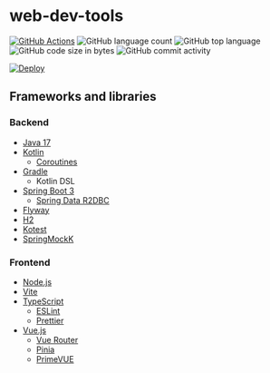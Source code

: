 # web-dev-tools

[![GitHub Actions](https://github.com/seijikohara/web-dev-tools/actions/workflows/ci.yml/badge.svg)](https://github.com/seijikohara/web-dev-tools/actions)
![GitHub language count](https://img.shields.io/github/languages/count/seijikohara/web-dev-tools)
![GitHub top language](https://img.shields.io/github/languages/top/seijikohara/web-dev-tools)
![GitHub code size in bytes](https://img.shields.io/github/languages/code-size/seijikohara/web-dev-tools)
![GitHub commit activity](https://img.shields.io/github/commit-activity/y/seijikohara/web-dev-tools)

[![Deploy](https://www.herokucdn.com/deploy/button.svg)](https://heroku.com/deploy?template=https://github.com/seijikohara/web-dev-tools/tree/main)

## Frameworks and libraries

### Backend

- [Java 17](https://openjdk.java.net/projects/jdk/17/)
- [Kotlin](https://kotlinlang.org/)
  - [Coroutines](https://kotlinlang.org/docs/coroutines-overview.html)
- [Gradle](https://docs.gradle.org/current/userguide/userguide.html)
  - Kotlin DSL
- [Spring Boot 3](https://spring.io/projects/spring-boot)
  - [Spring Data R2DBC](https://spring.io/projects/spring-data-r2dbc)
- [Flyway](https://flywaydb.org/)
- [H2](https://www.h2database.com/)
- [Kotest](https://kotest.io/)
- [SpringMockK](https://github.com/Ninja-Squad/springmockk)

### Frontend

- [Node.js](https://nodejs.org/)
- [Vite](https://vitejs.dev/)
- [TypeScript](https://www.typescriptlang.org/)
  - [ESLint](https://eslint.org/)
  - [Prettier](https://prettier.io/)
- [Vue.js](https://v3.vuejs.org/)
  - [Vue Router](https://router.vuejs.org/)
  - [Pinia](https://pinia.vuejs.org/)
  - [PrimeVUE](https://www.primefaces.org/primevue/)
